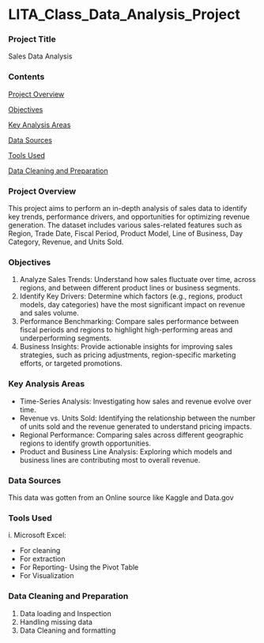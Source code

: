 # LITA_Class_Data_Analysis_Project

### Project Title  
Sales Data Analysis
### Contents
[Project Overview ](#Project-Overview)

[Objectives](#Objectives)

[Key Analysis Areas](Key-Analysis-Areas)

[Data Sources](#Data-Sources)

[Tools Used](#Tools-Used)

[Data Cleaning and Preparation](#Data-Cleaning-and-Preparation)



### Project Overview 
This project aims to perform an in-depth analysis of sales data to identify key trends, performance drivers, and opportunities for optimizing revenue generation. The dataset includes various sales-related features such as Region, Trade Date, Fiscal Period, Product Model, Line of Business, Day Category, Revenue, and Units Sold.

### Objectives 
1. Analyze Sales Trends: Understand how sales fluctuate over time, across regions, and between different product lines or business segments.
2. Identify Key Drivers: Determine which factors (e.g., regions, product models, day categories) have the most significant impact on revenue and sales volume.
3. Performance Benchmarking: Compare sales performance between fiscal periods and regions to highlight high-performing areas and underperforming segments.
4. Business Insights: Provide actionable insights for improving sales strategies, such as pricing adjustments, region-specific marketing efforts, or targeted promotions.

### Key Analysis Areas 
- Time-Series Analysis: Investigating how sales and revenue evolve over time.
- Revenue vs. Units Sold: Identifying the relationship between the number of units sold and the revenue generated to understand pricing impacts.
- Regional Performance: Comparing sales across different geographic regions to identify growth opportunities.
- Product and Business Line Analysis: Exploring which models and business lines are contributing most to overall revenue.


### Data Sources 
This data was gotten from an Online source like Kaggle and Data.gov

### Tools Used 
i.  Microsoft Excel:
- For cleaning
- For extraction
- For Reporting- Using the Pivot Table
- For Visualization 



### Data Cleaning and Preparation
1. Data loading and Inspection
2. Handling missing data
3. Data Cleaning and formatting

### 










